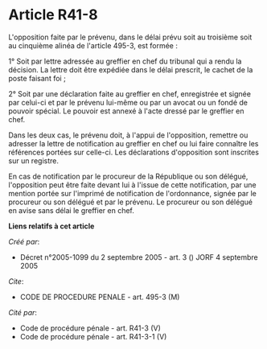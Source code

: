 # Article R41-8

L'opposition faite par le prévenu, dans le délai prévu soit au troisième soit au cinquième alinéa de l'article 495-3, est
formée :

1° Soit par lettre adressée au greffier en chef du tribunal qui a rendu la décision. La lettre doit être expédiée dans le
délai prescrit, le cachet de la poste faisant foi ;

2° Soit par une déclaration faite au greffier en chef, enregistrée et signée par celui-ci et par le prévenu lui-même ou par
un avocat ou un fondé de pouvoir spécial. Le pouvoir est annexé à l'acte dressé par le greffier en chef.

Dans les deux cas, le prévenu doit, à l'appui de l'opposition, remettre ou adresser la lettre de notification au greffier en
chef ou lui faire connaître les références portées sur celle-ci. Les déclarations d'opposition sont inscrites sur un
registre.

En cas de notification par le procureur de la République ou son délégué, l'opposition peut être faite devant lui à l'issue de
cette notification, par une mention portée sur l'imprimé de notification de l'ordonnance, signée par le procureur ou son
délégué et par le prévenu. Le procureur ou son délégué en avise sans délai le greffier en chef.

**Liens relatifs à cet article**

_Créé par_:

  - Décret n°2005-1099 du 2 septembre 2005 - art. 3 () JORF 4 septembre 2005

_Cite_:

  - CODE DE PROCEDURE PENALE - art. 495-3 (M)

_Cité par_:

  - Code de procédure pénale - art. R41-3 (V)
  - Code de procédure pénale - art. R41-3-1 (V)
